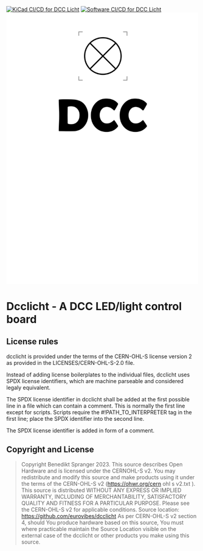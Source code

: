 <!-- SPDX-FileCopyrightText: 2025 Benedikt Spranger <b.spranger@linutronix.de> -->
<!-- SPDX-License-Identifier: CERN-OHL-S-2.0 -->

[![KiCad CI/CD for DCC Licht](https://github.com/eurovibes/dcclicht/actions/workflows/main.yml/badge.svg)](https://github.com/eurovibes/dcclicht/actions/workflows/main.yml)
[![Software CI/CD for DCC Licht](https://github.com/eurovibes/dcclicht/actions/workflows/rust.yml/badge.svg)](https://github.com/eurovibes/dcclicht/actions/workflows/rust.yml)
![Dcclicht logo](https://github.com/eurovibes/dcclicht/raw/master/images/dcclicht.png "Dcclicht logo")

# Dcclicht - A DCC LED/light control board

## License rules

dcclicht is provided under the terms of the CERN-OHL-S license
version 2 as provided in the LICENSES/CERN-OHL-S-2.0 file.

Instead of adding license boilerplates to the individual files,
dcclicht uses SPDX license identifiers, which are machine parseable
and considered legaly equivalent.

The SPDX license identifier in dcclicht shall be added at the first
possible line in a file which can contain a comment. This is normally the
first line except for scripts. Scripts require the #!PATH_TO_INTERPRETER tag
in the first line; place the SPDX identifier into the second line.

The SPDX license identifier is added in form of a comment.

## Copyright and License

> Copyright Benedikt Spranger 2023.
> This source describes Open Hardware and is licensed under the CERNOHL-S v2.
> You may redistribute and modify this source and make products using it
> under the terms of the CERN-OHL-S v2 (https://ohwr.org/cern ohl s v2.txt ).
> This source is distributed WITHOUT ANY EXPRESS OR IMPLIED WARRANTY, INCLUDING
> OF MERCHANTABILITY, SATISFACTORY QUALITY AND FITNESS FOR A PARTICULAR PURPOSE.
> Please see the CERN-OHL-S v2 for applicable conditions.
> Source location: https://github.com/eurovibes/dcclicht
> As per CERN-OHL-S v2 section 4, should You produce hardware based
> on this source, You must where practicable maintain the Source Location
> visible on the external case of the dcclicht or other products you
> make using this source.
